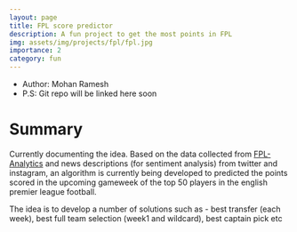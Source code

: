 ```yaml
---
layout: page
title: FPL score predictor
description: A fun project to get the most points in FPL
img: assets/img/projects/fpl/fpl.jpg
importance: 2
category: fun
---
```

- Author: Mohan Ramesh
- P.S: Git repo will be linked here soon

# Summary

Currently documenting the idea. Based on the data collected from [FPL-Analytics](https://www.fplanalytics.com/) and news descriptions (for sentiment analysis) from twitter and instagram, an algorithm is currently being developed to predicted the points scored in the upcoming gameweek of the top 50 players in the english premier league football.  

The idea is to develop a number of solutions such as - best transfer (each week), best full team selection (week1 and wildcard), best captain pick etc
